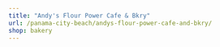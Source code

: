 ```yaml
---
title: "Andy's Flour Power Cafe & Bkry"
url: /panama-city-beach/andys-flour-power-cafe-and-bkry/
shop: bakery
---
```

